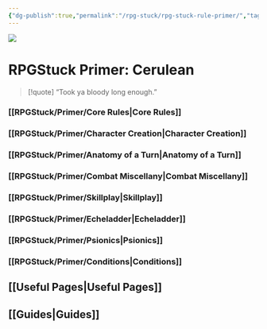 ```yaml
---
{"dg-publish":true,"permalink":"/rpg-stuck/rpg-stuck-rule-primer/","tags":["gardenEntry"]}
---
```


![](/img/user/Attachments/image8.jpg)

# RPGStuck Primer: Cerulean

>[!quote] “Took ya bloody long enough.”
### [[RPGStuck/Primer/Core Rules\|Core Rules]]
### [[RPGStuck/Primer/Character Creation\|Character Creation]]
### [[RPGStuck/Primer/Anatomy of a Turn\|Anatomy of a Turn]]
### [[RPGStuck/Primer/Combat Miscellany\|Combat Miscellany]]
### [[RPGStuck/Primer/Skillplay\|Skillplay]]
### [[RPGStuck/Primer/Echeladder\|Echeladder]]
### [[RPGStuck/Primer/Psionics\|Psionics]]
### [[RPGStuck/Primer/Conditions\|Conditions]]
## [[Useful Pages\|Useful Pages]]
## [[Guides\|Guides]]